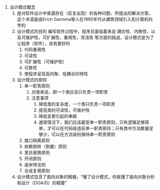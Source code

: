 1. 设计模式概念
    1. 是对软件设计中普遍存在（反复出现）的各种问题，所提出的解决方案，这个术语是由Erich Garmma等人在1990年代从建筑领域引入到计算机科学的
    2. 设计模式的目的 编写软件过程中，程序员面临着来自 耦合性、内聚性、以及可维护性，可扩展性，重用性，灵活性 等方面的挑战，设计模式是为了让程序（软件），具有更好的
        1. 代码重用性
        2. 可读性
        3. 可扩展性（可维护性）
        4. 可靠性
        5. 使程序呈现高内聚、低耦合的特性
    3. 设计模式的原则
        1. 单一职责原则
            1. 对类来说，即一个类应该只负责一项职责
            2. 注意事项
                1. 降低类的复杂度，一个类只负责一项职责
                2. 提高类的可读性，可维护性
                3. 降低变更引起的奉献
                4. 通常情况下，我们应该最受单一职责原则，只有逻辑足够简单，才可以在代码级违反单一职责原则；只有类中方法数量足够少，可以在方法级别保持单一职责原则
        2. 接口隔离原则
        3. 依赖倒转（倒置）原则
        4. 里氏替换原则
        5. 开闭原则
        6. 迪米特法则
        7. 合成复用原则
    4. 设计模式包含了面向对象的精髓，“懂了设计模式，你就懂了面向对象分析和设计（OOA/D）的精要”